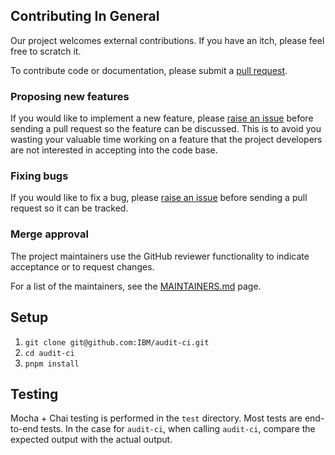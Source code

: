 ## Contributing In General

Our project welcomes external contributions. If you have an itch, please feel
free to scratch it.

To contribute code or documentation, please submit a [pull request](https://github.com/ibm/audit-ci/pulls).

### Proposing new features

If you would like to implement a new feature, please [raise an issue](https://github.com/ibm/audit-ci/issues)
before sending a pull request so the feature can be discussed. This is to avoid
you wasting your valuable time working on a feature that the project developers
are not interested in accepting into the code base.

### Fixing bugs

If you would like to fix a bug, please [raise an issue](https://github.ibm.com/IBM/audit-ci/issues) before sending a
pull request so it can be tracked.

### Merge approval

The project maintainers use the GitHub reviewer functionality to indicate acceptance or to request changes.

For a list of the maintainers, see the [MAINTAINERS.md](MAINTAINERS.md) page.

## Setup

1. `git clone git@github.com:IBM/audit-ci.git`
1. `cd audit-ci`
1. `pnpm install`

## Testing

Mocha + Chai testing is performed in the `test` directory. Most tests are end-to-end tests. In the case for `audit-ci`, when calling `audit-ci`, compare the expected output with the actual output.
